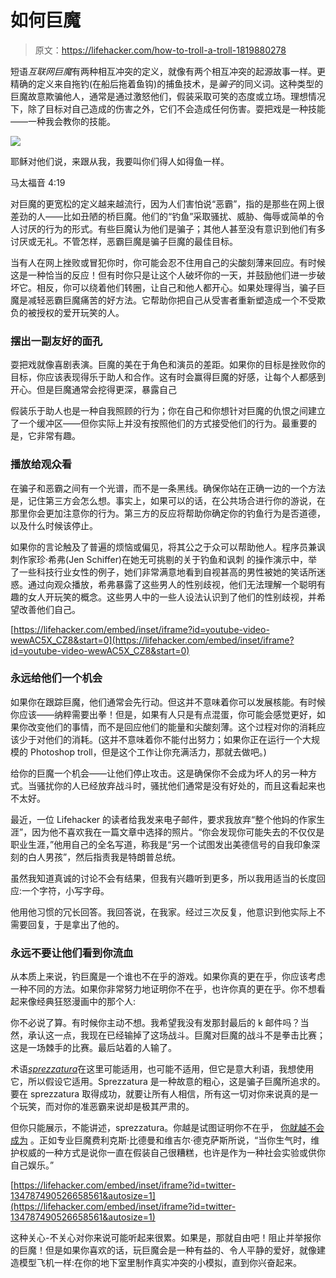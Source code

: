 # 如何巨魔

> 原文：<https://lifehacker.com/how-to-troll-a-troll-1819880278>

短语*互联网巨魔*有两种相互冲突的定义，就像有两个相互冲突的起源故事一样。更精确的定义来自拖钓(在船后拖着鱼钩)的捕鱼技术，是*骗子*的同义词。这种类型的巨魔故意欺骗他人，通常是通过激怒他们，假装采取可笑的态度或立场。理想情况下，除了目标对自己造成的伤害之外，它们不会造成任何伤害。耍把戏是一种技能——一种我会教你的技能。



![](../Images/aef335eb562a1da6957ce25a574b4aa1.png)

耶稣对他们说，来跟从我，我要叫你们得人如得鱼一样。

马太福音 4:19



对巨魔的更宽松的定义越来越流行，因为人们害怕说“恶霸”，指的是那些在网上很差劲的人——比如丑陋的桥巨魔。他们的“钓鱼”采取骚扰、威胁、侮辱或简单的令人讨厌的行为的形式。有些巨魔认为他们是骗子；其他人甚至没有意识到他们有多讨厌或无礼。不管怎样，恶霸巨魔是骗子巨魔的最佳目标。

当有人在网上挫败或冒犯你时，你可能会忍不住用自己的尖酸刻薄来回应。有时候这是一种恰当的反应！但有时你只是让这个人破坏你的一天，并鼓励他们进一步破坏它。相反，你可以绕着他们转圈，让自己和他人都开心。如果处理得当，骗子巨魔是减轻恶霸巨魔痛苦的好方法。它帮助你把自己从受害者重新塑造成一个不受欺负的被授权的爱开玩笑的人。

### 摆出一副友好的面孔

耍把戏就像喜剧表演。巨魔的美在于角色和演员的差距。如果你的目标是挫败你的目标，你应该表现得乐于助人和合作。这有时会赢得巨魔的好感，让每个人都感到开心。但是巨魔通常会挖得更深，暴露自己

假装乐于助人也是一种自我照顾的行为；你在自己和你想针对巨魔的仇恨之间建立了一个缓冲区——但你实际上并没有按照他们的方式接受他们的行为。最重要的是，它非常有趣。

### **播放给观众看**

在骗子和恶霸之间有一个光谱，而不是一条黑线。确保你站在正确一边的一个方法是，记住第三方会怎么想。事实上，如果可以的话，在公共场合进行你的游说，在那里你会更加注意你的行为。第三方的反应将帮助你确定你的钓鱼行为是否道德，以及什么时候该停止。

如果你的言论触及了普遍的烦恼或偏见，将其公之于众可以帮助他人。程序员兼讽刺作家珍·希弗(Jen Schiffer)在她无可挑剔的关于钓鱼和讽刺 的操作演示中，举了一些科技行业女性的例子，她们非常满意地看到自视甚高的男性被她的笑话所迷惑。通过向观众播放，希弗暴露了这些男人的性别歧视，他们无法理解一个聪明有趣的女人开玩笑的概念。这些男人中的一些人设法认识到了他们的性别歧视，并希望改善他们自己。

 [https://lifehacker.com/embed/inset/iframe?id=youtube-video-wewAC5X_CZ8&start=0](https://lifehacker.com/embed/inset/iframe?id=youtube-video-wewAC5X_CZ8&start=0) 

### **永远给他们一个机会**

如果你在跟踪巨魔，他们通常会先行动。但这并不意味着你可以发展核能。有时候你应该——纳粹需要出拳！但是，如果有人只是有点混蛋，你可能会感觉更好，如果你改变他们的事情，而不是回应他们的能量和尖酸刻薄。这个过程对你的消耗应该少于对他们的消耗。(这并不意味着你不能付出努力；如果你正在运行一个大规模的 Photoshop troll，但是这个工作让你充满活力，那就去做吧。)

给你的巨魔一个机会——让他们停止攻击。这是确保你不会成为坏人的另一种方式。当骚扰你的人已经放弃战斗时，骚扰他们通常是没有好处的，而且这看起来也不太好。

最近，一位 Lifehacker 的读者给我发来电子邮件，要求我放弃“整个他妈的作家生涯”，因为他不喜欢我在一篇文章中选择的照片。“你会发现你可能失去的不仅仅是职业生涯，”他用自己的全名写道，称我是“另一个试图发出美德信号的自我印象深刻的白人男孩”，然后指责我是特朗普总统。

虽然我知道真诚的讨论不会有结果，但我有兴趣听到更多，所以我用适当的长度回应:一个字符，小写字母。

他用他习惯的冗长回答。我回答说，在我家。经过三次反复，他意识到他实际上不需要回复，于是拿出了他的。

### **永远不要让他们看到你流血**

从本质上来说，钓巨魔是一个谁也不在乎的游戏。如果你真的更在乎，你应该考虑一种不同的方法。如果你非常努力地证明你不在乎，也许你真的更在乎。你不想看起来像经典狂怒漫画中的那个人:

你不必说了算。有时候你主动不想。我希望我没有发那封最后的 k 邮件吗？当然，承认这一点，我现在已经输掉了这场战斗。巨魔对巨魔的战斗不是拳击比赛；这是一场棘手的比赛。最后站着的人输了。

术语[*sprezzatura*](https://www.nytimes.com/2016/10/27/arts/music/at-juilliard-can-you-hear-the-sprezzatura.html?_r=0)在这里可能适用，也可能不适用，但它是意大利语，我想使用它，所以假设它适用。Sprezzatura 是一种故意的粗心，这是骗子巨魔所追求的。要在 sprezzatura 取得成功，就要让所有人相信，所有这一切对你来说真的是一个玩笑，而对你的准恶霸来说却是极其严肃的。

但你只能展示，不能讲述，sprezzatura。你越是试图证明你不在乎， [你就越不会成为](http://nymag.com/selectall/2015/12/nine-canonical-responses-to-u-mad.html) 。正如专业巨魔费利克斯·比德曼和维吉尔·德克萨斯所说，“当你生气时，维护权威的一种方式是说你一直在假装自己很糟糕，也许是作为一种社会实验或供你自己娱乐。”

 [https://lifehacker.com/embed/inset/iframe?id=twitter-134787490526658561&autosize=1](https://lifehacker.com/embed/inset/iframe?id=twitter-134787490526658561&autosize=1) 

这种关心-不关心对你来说可能听起来很累。如果是，那就自由吧！阻止并举报你的巨魔！但是如果你喜欢的话，玩巨魔会是一种有益的、令人平静的爱好，就像建造模型飞机一样:在你的地下室里制作真实冲突的小模拟，直到你兴奋起来。